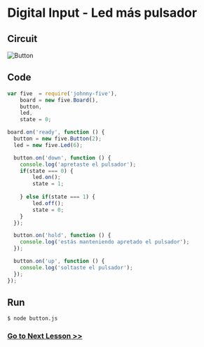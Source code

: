 # Digital Input - Led más pulsador

## Circuit

![Button](http://i.imgur.com/al9dls5.jpg)

## Code

``` js
var five  = require('johnny-five'),
    board = new five.Board(),
    button,
    led,
    state = 0;

board.on('ready', function () {
  button = new five.Button(2);
  led = new five.Led(6);

  button.on('down', function () {
    console.log('apretaste el pulsador');
    if(state === 0) {
        led.on();
        state = 1;
        
    } else if(state === 1) {
        led.off();
        state = 0;
    }
  });

  button.on('hold', function () {
    console.log('estás manteniendo apretado el pulsador');
  });

  button.on('up', function () {
    console.log('soltaste el pulsador');
  });
});

```

## Run

```
$ node button.js
```

### [Go to Next Lesson >>](../music_player/)